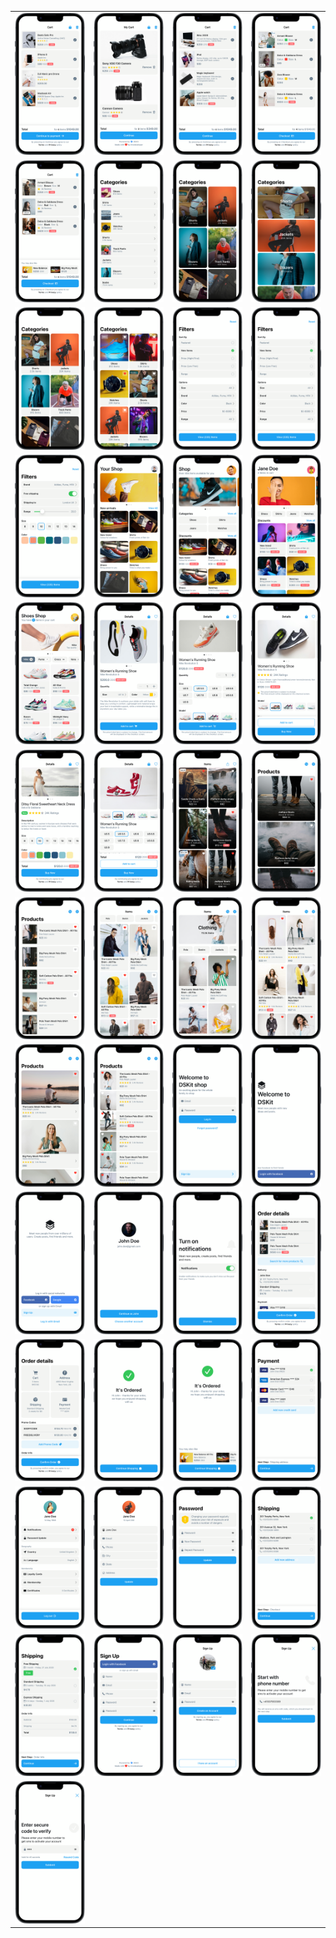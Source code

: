 <table style="border-collapse: collapse; border: none;">
    <tr style="border: none;">
      <td style="border: none;"><a href="CartScreen1.1_framed"><img src="CartScreen1.1_framed.png" class="img-fluid rounded work-image" alt="CartScreen1.1_framed.png"></a></td>
      <td style="border: none;"><a href="CartScreen2.1_framed"><img src="CartScreen2.1_framed.png" class="img-fluid rounded work-image" alt="CartScreen2.1_framed.png"></a></td>
      <td style="border: none;"><a href="CartScreen3.1_framed"><img src="CartScreen3.1_framed.png" class="img-fluid rounded work-image" alt="CartScreen3.1_framed.png"></a></td>
      <td style="border: none;"><a href="CartScreen4.1_framed"><img src="CartScreen4.1_framed.png" class="img-fluid rounded work-image" alt="CartScreen4.1_framed.png"></a></td>
    </tr>
    <tr style="border: none;">
      <td style="border: none;"><a href="CartScreen5.1_framed"><img src="CartScreen5.1_framed.png" class="img-fluid rounded work-image" alt="CartScreen5.1_framed.png"></a></td>
      <td style="border: none;"><a href="Categories1.1_framed"><img src="Categories1.1_framed.png" class="img-fluid rounded work-image" alt="Categories1.1_framed.png"></a></td>
      <td style="border: none;"><a href="Categories2.1_framed"><img src="Categories2.1_framed.png" class="img-fluid rounded work-image" alt="Categories2.1_framed.png"></a></td>
      <td style="border: none;"><a href="Categories3.1_framed"><img src="Categories3.1_framed.png" class="img-fluid rounded work-image" alt="Categories3.1_framed.png"></a></td>
    </tr>
    <tr style="border: none;">
      <td style="border: none;"><a href="Categories4.1_framed"><img src="Categories4.1_framed.png" class="img-fluid rounded work-image" alt="Categories4.1_framed.png"></a></td>
      <td style="border: none;"><a href="Categories5.1_framed"><img src="Categories5.1_framed.png" class="img-fluid rounded work-image" alt="Categories5.1_framed.png"></a></td>
      <td style="border: none;"><a href="Filters1.1_framed"><img src="Filters1.1_framed.png" class="img-fluid rounded work-image" alt="Filters1.1_framed.png"></a></td>
      <td style="border: none;"><a href="Filters2.1_framed"><img src="Filters2.1_framed.png" class="img-fluid rounded work-image" alt="Filters2.1_framed.png"></a></td>
    </tr>
    <tr style="border: none;">
      <td style="border: none;"><a href="Filters3.1_framed"><img src="Filters3.1_framed.png" class="img-fluid rounded work-image" alt="Filters3.1_framed.png"></a></td>
      <td style="border: none;"><a href="HomeScreen1.1_framed"><img src="HomeScreen1.1_framed.png" class="img-fluid rounded work-image" alt="HomeScreen1.1_framed.png"></a></td>
      <td style="border: none;"><a href="HomeScreen2.1_framed"><img src="HomeScreen2.1_framed.png" class="img-fluid rounded work-image" alt="HomeScreen2.1_framed.png"></a></td>
      <td style="border: none;"><a href="HomeScreen3.1_framed"><img src="HomeScreen3.1_framed.png" class="img-fluid rounded work-image" alt="HomeScreen3.1_framed.png"></a></td>
    </tr>
    <tr style="border: none;">
      <td style="border: none;"><a href="HomeScreen4.1_framed"><img src="HomeScreen4.1_framed.png" class="img-fluid rounded work-image" alt="HomeScreen4.1_framed.png"></a></td>
      <td style="border: none;"><a href="ItemDetails1.1_framed"><img src="ItemDetails1.1_framed.png" class="img-fluid rounded work-image" alt="ItemDetails1.1_framed.png"></a></td>
      <td style="border: none;"><a href="ItemDetails2.1_framed"><img src="ItemDetails2.1_framed.png" class="img-fluid rounded work-image" alt="ItemDetails2.1_framed.png"></a></td>
      <td style="border: none;"><a href="ItemDetails3.1_framed"><img src="ItemDetails3.1_framed.png" class="img-fluid rounded work-image" alt="ItemDetails3.1_framed.png"></a></td>
    </tr>
    <tr style="border: none;">
      <td style="border: none;"><a href="ItemDetails4.1_framed"><img src="ItemDetails4.1_framed.png" class="img-fluid rounded work-image" alt="ItemDetails4.1_framed.png"></a></td>
      <td style="border: none;"><a href="ItemDetails5.1_framed"><img src="ItemDetails5.1_framed.png" class="img-fluid rounded work-image" alt="ItemDetails5.1_framed.png"></a></td>
      <td style="border: none;"><a href="Items1.1_framed"><img src="Items1.1_framed.png" class="img-fluid rounded work-image" alt="Items1.1_framed.png"></a></td>
      <td style="border: none;"><a href="Items2.1_framed"><img src="Items2.1_framed.png" class="img-fluid rounded work-image" alt="Items2.1_framed.png"></a></td>
    </tr>
    <tr style="border: none;">
      <td style="border: none;"><a href="Items3.1_framed"><img src="Items3.1_framed.png" class="img-fluid rounded work-image" alt="Items3.1_framed.png"></a></td>
      <td style="border: none;"><a href="Items4.1_framed"><img src="Items4.1_framed.png" class="img-fluid rounded work-image" alt="Items4.1_framed.png"></a></td>
      <td style="border: none;"><a href="Items5.1_framed"><img src="Items5.1_framed.png" class="img-fluid rounded work-image" alt="Items5.1_framed.png"></a></td>
      <td style="border: none;"><a href="Items6.1_framed"><img src="Items6.1_framed.png" class="img-fluid rounded work-image" alt="Items6.1_framed.png"></a></td>
    </tr>
    <tr style="border: none;">
      <td style="border: none;"><a href="Items7.1_framed"><img src="Items7.1_framed.png" class="img-fluid rounded work-image" alt="Items7.1_framed.png"></a></td>
      <td style="border: none;"><a href="Items8.1_framed"><img src="Items8.1_framed.png" class="img-fluid rounded work-image" alt="Items8.1_framed.png"></a></td>
      <td style="border: none;"><a href="LogInScreen1.1_framed"><img src="LogInScreen1.1_framed.png" class="img-fluid rounded work-image" alt="LogInScreen1.1_framed.png"></a></td>
      <td style="border: none;"><a href="LogInScreen2.1_framed"><img src="LogInScreen2.1_framed.png" class="img-fluid rounded work-image" alt="LogInScreen2.1_framed.png"></a></td>
    </tr>
    <tr style="border: none;">
      <td style="border: none;"><a href="LogInScreen3.1_framed"><img src="LogInScreen3.1_framed.png" class="img-fluid rounded work-image" alt="LogInScreen3.1_framed.png"></a></td>
      <td style="border: none;"><a href="LogInScreen4.1_framed"><img src="LogInScreen4.1_framed.png" class="img-fluid rounded work-image" alt="LogInScreen4.1_framed.png"></a></td>
      <td style="border: none;"><a href="NotificationsScreen1.1_framed"><img src="NotificationsScreen1.1_framed.png" class="img-fluid rounded work-image" alt="NotificationsScreen1.1_framed.png"></a></td>
      <td style="border: none;"><a href="Order1.1_framed"><img src="Order1.1_framed.png" class="img-fluid rounded work-image" alt="Order1.1_framed.png"></a></td>
    </tr>
    <tr style="border: none;">
      <td style="border: none;"><a href="Order2.1_framed"><img src="Order2.1_framed.png" class="img-fluid rounded work-image" alt="Order2.1_framed.png"></a></td>
      <td style="border: none;"><a href="Order3.1_framed"><img src="Order3.1_framed.png" class="img-fluid rounded work-image" alt="Order3.1_framed.png"></a></td>
      <td style="border: none;"><a href="Order4.1_framed"><img src="Order4.1_framed.png" class="img-fluid rounded work-image" alt="Order4.1_framed.png"></a></td>
      <td style="border: none;"><a href="Payment1.1_framed"><img src="Payment1.1_framed.png" class="img-fluid rounded work-image" alt="Payment1.1_framed.png"></a></td>
    </tr>
    <tr style="border: none;">
      <td style="border: none;"><a href="ProfileScreen1.1_framed"><img src="ProfileScreen1.1_framed.png" class="img-fluid rounded work-image" alt="ProfileScreen1.1_framed.png"></a></td>
      <td style="border: none;"><a href="ProfileScreen2.1_framed"><img src="ProfileScreen2.1_framed.png" class="img-fluid rounded work-image" alt="ProfileScreen2.1_framed.png"></a></td>
      <td style="border: none;"><a href="ProfileScreen3.1_framed"><img src="ProfileScreen3.1_framed.png" class="img-fluid rounded work-image" alt="ProfileScreen3.1_framed.png"></a></td>
      <td style="border: none;"><a href="Shipping1.1_framed"><img src="Shipping1.1_framed.png" class="img-fluid rounded work-image" alt="Shipping1.1_framed.png"></a></td>
    </tr>
    <tr style="border: none;">
      <td style="border: none;"><a href="Shipping2.1_framed"><img src="Shipping2.1_framed.png" class="img-fluid rounded work-image" alt="Shipping2.1_framed.png"></a></td>
      <td style="border: none;"><a href="SignUpScreen1.1_framed"><img src="SignUpScreen1.1_framed.png" class="img-fluid rounded work-image" alt="SignUpScreen1.1_framed.png"></a></td>
      <td style="border: none;"><a href="SignUpScreen2.1_framed"><img src="SignUpScreen2.1_framed.png" class="img-fluid rounded work-image" alt="SignUpScreen2.1_framed.png"></a></td>
      <td style="border: none;"><a href="SignUpScreen3.1_framed"><img src="SignUpScreen3.1_framed.png" class="img-fluid rounded work-image" alt="SignUpScreen3.1_framed.png"></a></td>
    </tr>
    <tr style="border: none;">
      <td style="border: none;"><a href="SignUpScreen4.1_framed"><img src="SignUpScreen4.1_framed.png" class="img-fluid rounded work-image" alt="SignUpScreen4.1_framed.png"></a></td>
    </tr>
</table>
